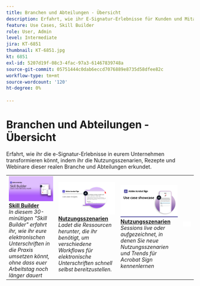 ```yaml
---
title: Branchen und Abteilungen - Übersicht
description: Erfahrt, wie ihr E-Signatur-Erlebnisse für Kunden und Mitarbeiter transformieren könnt - mithilfe von Nutzungsszenarien, Rezepten und Webinaren in der Branche und in Abteilungen.
feature: Use Cases, Skill Builder
role: User, Admin
level: Intermediate
jira: KT-6851
thumbnail: KT-6851.jpg
kt: 6851
exl-id: 5207d19f-08c3-4fac-97a3-61467839748a
source-git-commit: 05751444c0dab6eccd7076889e8735d58dfee82c
workflow-type: tm+mt
source-wordcount: '120'
ht-degree: 0%

---
```


# Branchen und Abteilungen - Übersicht

Erfahrt, wie ihr die e-Signatur-Erlebnisse in eurem Unternehmen transformieren könnt, indem ihr die Nutzungsszenarien, Rezepte und Webinare dieser realen Branche und Abteilungen erkundet.

<table style="table-layout:fixed">
<tr>
  <td>
    <a href="innovation-series.md">
      <img alt="Skill Builder" src="../assets/SB_1280.jpg" />
    </a>
    <div>
    <a href="innovation-series.md"><strong>Skill Builder</strong></a>
    </div>
    <em>In diesem 30-minütigen "Skill Builder" erfahrt ihr, wie ihr eure elektronischen Unterschriften in die Praxis umsetzen könnt, ohne dass euer Arbeitstag noch länger dauert</em>
    <br>
  </td>
  <td>
    <a href="recipes.md">
      <img alt="Nutzungsszenarien" src="../assets/Expand_RecipeR.png" />
    </a>
    <div>
    <a href="recipes.md"><strong>Nutzungsszenarien</strong></a>
    </div>
    <em>Ladet die Ressourcen herunter, die ihr benötigt, um verschiedene Workflows für elektronische Unterschriften schnell selbst bereitzustellen.</em>
    <br>
  </td>
  <td>
    <a href="use-case-showcase.md">
      <img alt="Nutzungsszenarien" src="../assets/UseCaseShowcaseR.png" />
    </a>
    <div>
    <a href="use-case-showcase.md"><strong>Nutzungsszenarien</strong></a>
    </div>
    <em>Sessions live oder aufgezeichnet, in denen Sie neue Nutzungsszenarien und Trends für Acrobat Sign kennenlernen</em>
    <br>
  </td>
  <td>
    <img alt="Spacer" src="../assets/Whitespacer.png" />
    <div>
    <br>
  </td>
</tr>
</table>
